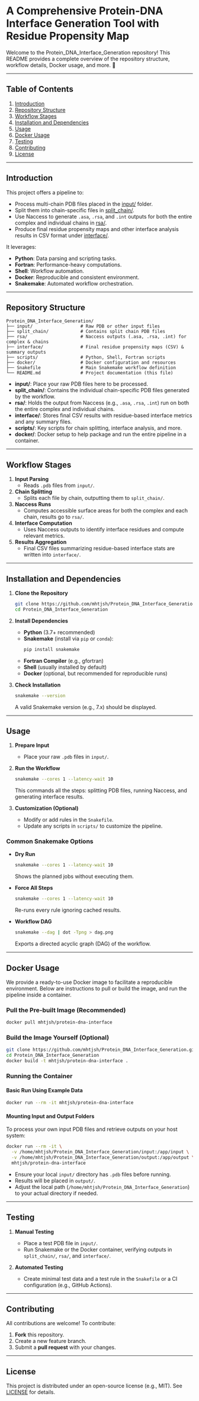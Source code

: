 # A Comprehensive Protein-DNA Interface Generation Tool with Residue Propensity Map

Welcome to the Protein_DNA_Interface_Generation repository! This README provides a complete overview of the repository structure, workflow details, Docker usage, and more. 🚀

---

## Table of Contents
1. [Introduction](#introduction)
2. [Repository Structure](#repository-structure)
3. [Workflow Stages](#workflow-stages)
4. [Installation and Dependencies](#installation-and-dependencies)
5. [Usage](#usage)
6. [Docker Usage](#docker-usage)
7. [Testing](#testing)
8. [Contributing](#contributing)
9. [License](#license)

---

## Introduction

This project offers a pipeline to:
- Process multi-chain PDB files placed in the [input/](#repository-structure) folder.
- Split them into chain-specific files in [split_chain/](#repository-structure).
- Use Naccess to generate `.asa`, `.rsa`, and `.int` outputs for both the entire complex and individual chains in [rsa/](#repository-structure).
- Produce final residue propensity maps and other interface analysis results in CSV format under [interface/](#repository-structure).

It leverages:
- **Python**: Data parsing and scripting tasks.
- **Fortran**: Performance-heavy computations.
- **Shell**: Workflow automation.
- **Docker**: Reproducible and consistent environment.
- **Snakemake**: Automated workflow orchestration.

---

## Repository Structure

```
Protein_DNA_Interface_Generation/
├── input/                  # Raw PDB or other input files
├── split_chain/            # Contains split chain PDB files
├── rsa/                    # Naccess outputs (.asa, .rsa, .int) for complex & chains
├── interface/              # Final residue propensity maps (CSV) & summary outputs
├── scripts/                # Python, Shell, Fortran scripts
├── docker/                 # Docker configuration and resources
├── Snakefile               # Main Snakemake workflow definition
└── README.md               # Project documentation (this file)
```

- **input/**: Place your raw PDB files here to be processed.  
- **split_chain/**: Contains the individual chain-specific PDB files generated by the workflow.  
- **rsa/**: Holds the output from Naccess (e.g., `.asa`, `.rsa`, `.int`) run on both the entire complex and individual chains.  
- **interface/**: Stores final CSV results with residue-based interface metrics and any summary files.  
- **scripts/**: Key scripts for chain splitting, interface analysis, and more.  
- **docker/**: Docker setup to help package and run the entire pipeline in a container.

---

## Workflow Stages

1. **Input Parsing**  
   - Reads `.pdb` files from `input/`.
2. **Chain Splitting**  
   - Splits each file by chain, outputting them to `split_chain/`.
3. **Naccess Runs**  
   - Computes accessible surface areas for both the complex and each chain, results go to `rsa/`.
4. **Interface Computation**  
   - Uses Naccess outputs to identify interface residues and compute relevant metrics.
5. **Results Aggregation**  
   - Final CSV files summarizing residue-based interface stats are written into `interface/`.

---

## Installation and Dependencies

1. **Clone the Repository**  
   ```bash
   git clone https://github.com/mhtjsh/Protein_DNA_Interface_Generation.git
   cd Protein_DNA_Interface_Generation
   ```

2. **Install Dependencies**  
   - **Python** (3.7+ recommended)  
   - **Snakemake** (install via `pip` or `conda`):
     ```bash
     pip install snakemake
     ```
   - **Fortran Compiler** (e.g., gfortran)  
   - **Shell** (usually installed by default)  
   - **Docker** (optional, but recommended for reproducible runs)

3. **Check Installation**  
   ```bash
   snakemake --version
   ```
   A valid Snakemake version (e.g., 7.x) should be displayed.

---

## Usage

1. **Prepare Input**
   - Place your raw `.pdb` files in `input/`.

2. **Run the Workflow**
   ```bash
   snakemake --cores 1 --latency-wait 10
   ```
   This commands all the steps: splitting PDB files, running Naccess, and generating interface results.

3. **Customization (Optional)**
   - Modify or add rules in the `Snakefile`.
   - Update any scripts in `scripts/` to customize the pipeline.

### Common Snakemake Options
- **Dry Run**  
  ```bash
  snakemake --cores 1 --latency-wait 10
  ```
  Shows the planned jobs without executing them.

- **Force All Steps**  
  ```bash
  snakemake --cores 1 --latency-wait 10
  ```
  Re-runs every rule ignoring cached results.

- **Workflow DAG**  
  ```bash
  snakemake --dag | dot -Tpng > dag.png
  ```
  Exports a directed acyclic graph (DAG) of the workflow.

---

## Docker Usage

We provide a ready-to-use Docker image to facilitate a reproducible environment. Below are instructions to pull or build the image, and run the pipeline inside a container.

### Pull the Pre-built Image (Recommended)

```bash
docker pull mhtjsh/protein-dna-interface
```

### Build the Image Yourself (Optional)

```bash
git clone https://github.com/mhtjsh/Protein_DNA_Interface_Generation.git
cd Protein_DNA_Interface_Generation
docker build -t mhtjsh/protein-dna-interface .
```

### Running the Container

#### Basic Run Using Example Data

```bash
docker run --rm -it mhtjsh/protein-dna-interface
```

#### Mounting Input and Output Folders

To process your own input PDB files and retrieve outputs on your host system:

```bash
docker run --rm -it \
  -v /home/mhtjsh/Protein_DNA_Interface_Generation/input:/app/input \
  -v /home/mhtjsh/Protein_DNA_Interface_Generation/output:/app/output \
  mhtjsh/protein-dna-interface
```

- Ensure your local `input/` directory has `.pdb` files before running.  
- Results will be placed in `output/`.  
- Adjust the local path (`/home/mhtjsh/Protein_DNA_Interface_Generation`) to your actual directory if needed.

---

## Testing

1. **Manual Testing**  
   - Place a test PDB file in `input/`.
   - Run Snakemake or the Docker container, verifying outputs in `split_chain/`, `rsa/`, and `interface/`.

2. **Automated Testing**  
   - Create minimal test data and a test rule in the `Snakefile` or a CI configuration (e.g., GitHub Actions).

---

## Contributing

All contributions are welcome! To contribute:
1. **Fork** this repository.
2. Create a new feature branch.
3. Submit a **pull request** with your changes.

---

## License

This project is distributed under an open-source license (e.g., MIT). See [LICENSE](LICENSE) for details.

